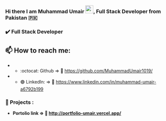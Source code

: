 ### Hi there I am Muhammad Umair <img height="25px" src="https://media.giphy.com/media/hvRJCLFzcasrR4ia7z/giphy.gif" width="25px">, Full Stack Developer from Pakistan :pakistan: 

### :heavy_check_mark: Full Stack Developer 


## 📫 How to reach me:  

- - :octocat: Github              => :link:	https://github.com/MuhammadUmair1019/
- - :purple_circle: LinkedIn:     => :link:	https://www.linkedin.com/in/muhammad-umair-a6792b199
<!-- - - :large_blue_diamond: Facebook (Page): => :link:	https://www.facebook.com/developerJunaid -->

### :medal_sports: Projects :
- **Portolio link => :link: http://portfolio-umair.vercel.app/**
